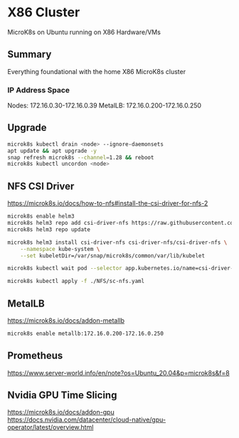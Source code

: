 # X86 Cluster
MicroK8s on Ubuntu running on X86 Hardware/VMs

## Summary
Everything foundational with the home X86 MicroK8s cluster

### IP Address Space
Nodes: 172.16.0.30-172.16.0.39
MetalLB: 172.16.0.200-172.16.0.250

## Upgrade
```bash
microk8s kubectl drain <node> --ignore-daemonsets
apt update && apt upgrade -y
snap refresh microk8s --channel=1.28 && reboot
microk8s kubectl uncordon <node>
```

## NFS CSI Driver
https://microk8s.io/docs/how-to-nfs#install-the-csi-driver-for-nfs-2
```bash
microk8s enable helm3
microk8s helm3 repo add csi-driver-nfs https://raw.githubusercontent.com/kubernetes-csi/csi-driver-nfs/master/charts
microk8s helm3 repo update

microk8s helm3 install csi-driver-nfs csi-driver-nfs/csi-driver-nfs \
    --namespace kube-system \
    --set kubeletDir=/var/snap/microk8s/common/var/lib/kubelet

microk8s kubectl wait pod --selector app.kubernetes.io/name=csi-driver-nfs --for condition=ready --namespace kube-system

microk8s kubectl apply -f ./NFS/sc-nfs.yaml
```

## MetalLB
https://microk8s.io/docs/addon-metallb
```bash
microk8s enable metallb:172.16.0.200-172.16.0.250
```

## Prometheus
https://www.server-world.info/en/note?os=Ubuntu_20.04&p=microk8s&f=8

## Nvidia GPU Time Slicing
https://microk8s.io/docs/addon-gpu
https://docs.nvidia.com/datacenter/cloud-native/gpu-operator/latest/overview.html


